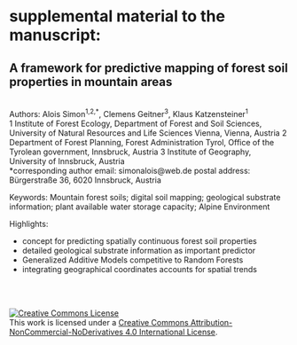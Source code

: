 # supplemental material to the manuscript:
## A framework for predictive mapping of forest soil properties in mountain areas
<br>
Authors: Alois Simon<sup>1,2,*</sup>, Clemens Geitner<sup>3</sup>, Klaus Katzensteiner<sup>1</sup>
<br>
1 Institute of Forest Ecology, Department of Forest and Soil Sciences, University of Natural Resources and Life Sciences Vienna, Vienna, Austria  
2 Department of Forest Planning, Forest Administration Tyrol, Office of the Tyrolean government, Innsbruck, Austria  
3 Institute of Geography, University of Innsbruck, Austria
<br>
*corresponding author 
email: simonalois@web.de 
postal address: Bürgerstraße 36, 6020 Innsbruck, Austria 

Keywords: 
Mountain forest soils; digital soil mapping; geological substrate information; plant available water storage capacity; Alpine Environment

Highlights: 
- concept for predicting spatially continuous forest soil properties
- detailed geological substrate information as important predictor  
- Generalized Additive Models competitive to Random Forests
- integrating geographical coordinates accounts for spatial trends 

<br>
<br>

<a rel="license" href="http://creativecommons.org/licenses/by-nc-nd/4.0/"><img alt="Creative Commons License" style="border-width:0" src="https://i.creativecommons.org/l/by-nc-nd/4.0/88x31.png" /></a><br />This work is licensed under a <a rel="license" href="http://creativecommons.org/licenses/by-nc-nd/4.0/">Creative Commons Attribution-NonCommercial-NoDerivatives 4.0 International License</a>.
